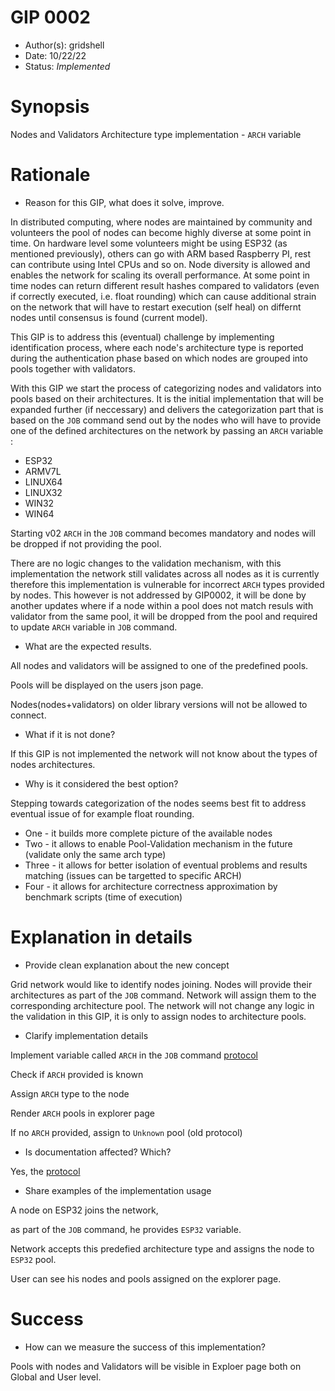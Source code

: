 # GIP 0002

- Author(s): gridshell
- Date: 10/22/22
- Status: *Implemented*

# Synopsis
Nodes and Validators Architecture type implementation - `ARCH` variable

# Rationale
- Reason for this GIP, what does it solve, improve. 

In distributed computing, where nodes are maintained by community and volunteers the pool of nodes can become highly diverse at some point in time. On hardware level some volunteers might be using ESP32 (as mentioned previously), others can go with ARM based Raspberry PI, rest can contribute using Intel CPUs and so on. Node diversity is allowed and enables the network for scaling its overall performance. At some point in time nodes can return different result hashes compared to validators (even if correctly executed, i.e. float rounding) which can cause additional strain on the network that will have to restart execution (self heal) on differnt nodes until consensus is found (current model).

This GIP is to address this (eventual) challenge by implementing identification process, where each node's architecture type is reported during the authentication phase based on which nodes are grouped into pools together with validators. 

With this GIP we start the process of categorizing nodes and validators into pools based on their architectures.
It is the initial implementation that will be expanded further (if neccessary) and delivers the categorization part 
that is based on the `JOB` command send out by the nodes who will have to provide one of the defined architectures on the network by passing an `ARCH` variable :

- ESP32
- ARMV7L
- LINUX64
- LINUX32
- WIN32
- WIN64

Starting v02 `ARCH` in the `JOB` command becomes mandatory and nodes will be dropped if not providing the pool.

There are no logic changes to the validation mechanism, with this implementation the network still validates across all nodes as it is currently therefore this implementation is vulnerable for incorrect `ARCH` types provided by nodes. This however is not addressed by GIP0002, it will be done by another updates where if a node within a pool does not match resuls with validator from the same pool, it will be dropped from the pool and required to update `ARCH` variable in `JOB` command.

- What are the expected results.

All nodes and validators will be assigned to one of the predefined pools.

Pools will be displayed on the users json page.

Nodes(nodes+validators) on older library versions will not be allowed to connect.


- What if it is not done?

If this GIP is not implemented the network will not know about the types of nodes architectures.

- Why is it considered the best option?

Stepping towards categorization of the nodes seems best fit to address eventual issue of for example float rounding.

- One - it builds more complete picture of the available nodes 
- Two - it allows to enable Pool-Validation mechanism in the future (validate only the same arch type)
- Three - it allows for better isolation of eventual problems and results matching (issues can be targetted to specific ARCH) 
- Four - it allows for architecture correctness approximation by benchmark scripts (time of execution)

# Explanation in details
- Provide clean explanation about the new concept

Grid network would like to identify nodes joining.
Nodes will provide their architectures as part of the `JOB` command.
Network will assign them to the corresponding architecture pool.
The network will not change any logic in the validation in this GIP, it is only to assign nodes to architecture pools.


- Clarify implementation details

Implement variable called `ARCH` in the `JOB` command [protocol](https://github.com/invpe/gridshell/tree/main/Documentation/WorkProtocol)

 Check if `ARCH` provided is known
 
 Assign `ARCH` type to the node
 
 Render `ARCH` pools in explorer page
 
 If no `ARCH` provided, assign to `Unknown` pool (old protocol)
 

- Is documentation affected? Which?

Yes, the [protocol](https://github.com/invpe/gridshell/tree/main/Documentation/WorkProtocol)


- Share examples of the implementation usage
  
A node on ESP32 joins the network,

as part of the `JOB` command, he provides `ESP32` variable.

Network accepts this predefied architecture type and assigns the node to `ESP32` pool.

User can see his nodes and pools assigned on the explorer page.

# Success
- How can we measure the success of this implementation?

Pools with nodes and Validators will be visible in Exploer page both on Global and User level.


